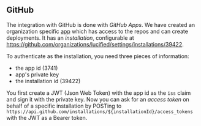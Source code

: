 ## GitHub

The integration with GitHub is done with *GitHub Apps*. We have created an organization
specific [app](https://github.com/organizations/lucified/settings/apps/minard)
which has access to the repos and can create deployments. It has an *installation*, configurable
at https://github.com/organizations/lucified/settings/installations/39422.

To authenticate as the installation, you need three pieces of information:

- the app id (3741)
- app's private key
- the installation id (39422)

You first create a JWT (Json Web Token) with the app id as the `iss` claim and sign
it with the private key. Now you can ask for an *access token* on behalf of a specific installation
by POSTing to `https://api.github.com/installations/${installationId}/access_tokens` with
the JWT as a Bearer token.


